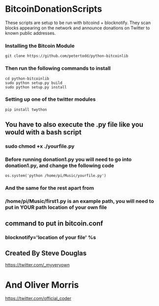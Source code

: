 # BitcoinDonationScripts
These scripts are setup to be run with bitcoind + blocknotify.  They scan blocks appearing on the network and announce donations on Twitter to known public addresses.


### Installing the Bitcoin Module 
```
git clone https://github.com/petertodd/python-bitcoinlib
```

### Then run the following commands to install

```
cd python-bitcoinlib
sudo python setup.py build
sudo python setup.py install
```

### Setting up one of the twitter modules

```
pip install twython
```

## You have to also execute the .py file like you would with a bash script

### sudo chmod +x ./yourfile.py

### Before running donation1.py you will need to go into donation1.py, and change the following code

```
os.system('python /home/pi/Music/yourfile.py')
```

### And the same for the rest apart from

### /home/pi/Music/first1.py is an example path, you will need to put in YOUR path location of your own file 

## command to put in bitcoin.conf
### blocknotify='location of your file' %s

## Created By Steve Douglas
<https://twitter.com/_myveryown>
# And Oliver Morris
<https://twitter.com/official_coder>
